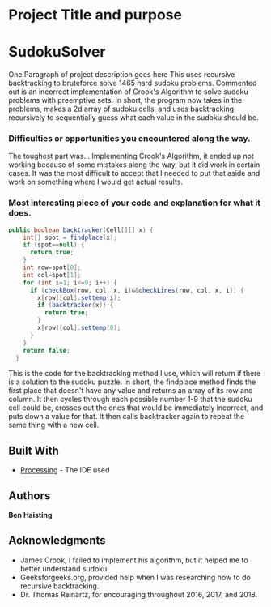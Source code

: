 # Project Title and purpose
# SudokuSolver
One Paragraph of project description goes here
This uses recursive backtracking to bruteforce solve 1465 hard sudoku problems. Commented out is an incorrect implementation of Crook's Algorithm to solve sudoku problems with preemptive sets. In short, the program now takes in the problems, makes a 2d array of sudoku cells, and uses backtracking recursively to sequentially guess what each value in the sudoku should be.
### Difficulties or opportunities you encountered along the way.

The toughest part was...
Implementing Crook's Algorithm, it ended up not working because of some mistakes along the way, but it did work in certain cases. It was the most difficult to accept that I needed to put that aside and work on something where I would get actual results.
### Most interesting piece of your code and explanation for what it does.

```Java
public boolean backtracker(Cell[][] x) {
    int[] spot = findplace(x);
    if (spot==null) {
      return true;
    }
    int row=spot[0];
    int col=spot[1];
    for (int i=1; i<=9; i++) {
      if (checkBox(row, col, x, i)&&checkLines(row, col, x, i)) {
        x[row][col].settemp(i);
        if (backtracker(x)) {
          return true;
        }
        x[row][col].settemp(0);
      }
    }
    return false;
  }
```
This is the code for the backtracking method I use, which will return if there is a solution to the sudoku puzzle. In short, the findplace method finds the first place that doesn't have any value and returns an array of its row and column. It then cycles through each possible number 1-9 that the sudoku cell could be, crosses out the ones that would be immediately incorrect, and puts down a value for that. It then calls backtracker again to repeat the same thing with a new cell.
## Built With

* [Processing](https://processing.org/) - The IDE used

## Authors

**Ben Haisting** 

## Acknowledgments

* James Crook, I failed to implement his algorithm, but it helped me to better understand sudoku.
* Geeksforgeeks.org, provided help when I was researching how to do recursive backtracking.
* Dr. Thomas Reinartz, for encouraging throughout 2016, 2017, and 2018.
